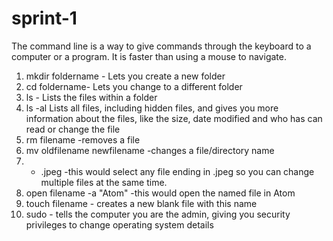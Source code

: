 # sprint-1

The command line is a way to give commands through the keyboard to a computer or a program. It is faster than using a mouse to navigate.

1. mkdir foldername - Lets you create a new folder
2. cd foldername- Lets you change to a different folder
3. ls - Lists the files within a folder
4. ls -al Lists all files, including hidden files, and gives you more information about the files, like the size, date modified and who has can read or change the file
5. rm filename -removes a file
6. mv oldfilename newfilename -changes a file/directory name
7. * .jpeg -this would select any file ending in .jpeg so you can change multiple files at the same time.
8. open filename -a "Atom" -this would open the named file in Atom
9. touch filename - creates a new blank file with this name  
10. sudo - tells the computer you are the admin, giving you security privileges to change operating system details   

